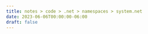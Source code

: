 ```yaml
---
title: notes > code > .net > namespaces > system.net
date: 2023-06-06T00:00:00-06:00
draft: false
---
```

